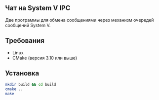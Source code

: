 ## Чат на System V IPC

Две программы для обмена сообщениями через механизм очередей сообщений System V.

## Требования

- Linux
- CMake (версия 3.10 или выше)

## Установка

```bash
mkdir build && cd build
cmake ..
make
